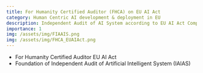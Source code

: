 ```yaml
---
title: For Humanity Certified Auditor (FHCA) on EU AI Act
category: Human Centric AI development & deployment in EU
description: Independent Audit of AI System according to EU AI Act Compliance
importance: 1
img: /assets/img/FIAAIS.png
img: /assets/img/FHCA_EUAIAct.png
---
```


- For Humanity Certified Auditor EU AI Act  
- Foundation of Independent Audit of Artificial Intelligent System (IAIAS)
